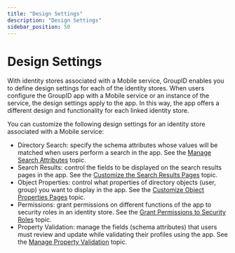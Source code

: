 ```yaml
---
title: "Design Settings"
description: "Design Settings"
sidebar_position: 50
---
```


# Design Settings

With identity stores associated with a Mobile service, GroupID enables you to define design settings
for each of the identity stores. When users configure the GroupID app with a Mobile service or an
instance of the service, the design settings apply to the app. In this way, the app offers a
different design and functionality for each linked identity store.

You can customize the following design settings for an identity store associated with a Mobile
service:

- Directory Search: specify the schema attributes whose values will be matched when users perform a
  search in the app. See the
  [Manage Search Attributes](/docs/directorymanager/11.0/admincenter/service/mobileservice/design/quicksearch.md)
  topic.
- Search Results: control the fields to be displayed on the search results pages in the app. See the
  [Customize the Search Results Pages](/docs/directorymanager/11.0/admincenter/service/mobileservice/design/searchresults.md)
  topic.
- Object Properties: control what properties of directory objects (user, group) you want to display
  in the app. See the
  [Customize Object Properties Pages](/docs/directorymanager/11.0/admincenter/service/mobileservice/design/objectproperties.md)
  topic.
- Permissions: grant permissions on different functions of the app to security roles in an identity
  store. See the
  [Grant Permissions to Security Roles](/docs/directorymanager/11.0/admincenter/service/mobileservice/design/permissions.md)
  topic.
- Property Validation: manage the fields (schema attributes) that users must review and update while
  validating their profiles using the app. See the
  [Manage Property Validation](/docs/directorymanager/11.0/admincenter/service/mobileservice/design/propertyvalidation.md)
  topic.
